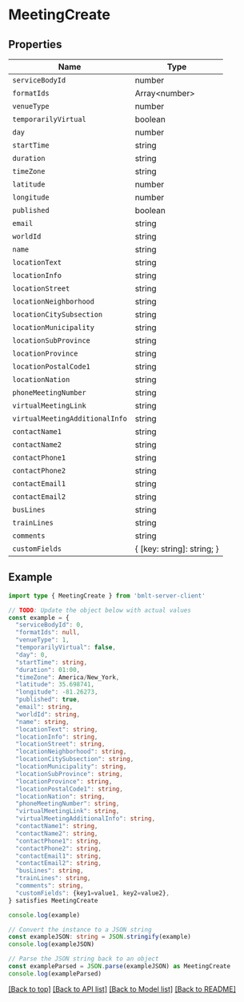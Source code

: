 
# MeetingCreate


## Properties

Name | Type
------------ | -------------
`serviceBodyId` | number
`formatIds` | Array&lt;number&gt;
`venueType` | number
`temporarilyVirtual` | boolean
`day` | number
`startTime` | string
`duration` | string
`timeZone` | string
`latitude` | number
`longitude` | number
`published` | boolean
`email` | string
`worldId` | string
`name` | string
`locationText` | string
`locationInfo` | string
`locationStreet` | string
`locationNeighborhood` | string
`locationCitySubsection` | string
`locationMunicipality` | string
`locationSubProvince` | string
`locationProvince` | string
`locationPostalCode1` | string
`locationNation` | string
`phoneMeetingNumber` | string
`virtualMeetingLink` | string
`virtualMeetingAdditionalInfo` | string
`contactName1` | string
`contactName2` | string
`contactPhone1` | string
`contactPhone2` | string
`contactEmail1` | string
`contactEmail2` | string
`busLines` | string
`trainLines` | string
`comments` | string
`customFields` | { [key: string]: string; }

## Example

```typescript
import type { MeetingCreate } from 'bmlt-server-client'

// TODO: Update the object below with actual values
const example = {
  "serviceBodyId": 0,
  "formatIds": null,
  "venueType": 1,
  "temporarilyVirtual": false,
  "day": 0,
  "startTime": string,
  "duration": 01:00,
  "timeZone": America/New_York,
  "latitude": 35.698741,
  "longitude": -81.26273,
  "published": true,
  "email": string,
  "worldId": string,
  "name": string,
  "locationText": string,
  "locationInfo": string,
  "locationStreet": string,
  "locationNeighborhood": string,
  "locationCitySubsection": string,
  "locationMunicipality": string,
  "locationSubProvince": string,
  "locationProvince": string,
  "locationPostalCode1": string,
  "locationNation": string,
  "phoneMeetingNumber": string,
  "virtualMeetingLink": string,
  "virtualMeetingAdditionalInfo": string,
  "contactName1": string,
  "contactName2": string,
  "contactPhone1": string,
  "contactPhone2": string,
  "contactEmail1": string,
  "contactEmail2": string,
  "busLines": string,
  "trainLines": string,
  "comments": string,
  "customFields": {key1=value1, key2=value2},
} satisfies MeetingCreate

console.log(example)

// Convert the instance to a JSON string
const exampleJSON: string = JSON.stringify(example)
console.log(exampleJSON)

// Parse the JSON string back to an object
const exampleParsed = JSON.parse(exampleJSON) as MeetingCreate
console.log(exampleParsed)
```

[[Back to top]](#) [[Back to API list]](../README.md#api-endpoints) [[Back to Model list]](../README.md#models) [[Back to README]](../README.md)


